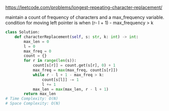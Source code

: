 https://leetcode.com/problems/longest-repeating-character-replacement/

maintain a count of frequency of characters and a max_frequency variable. condition for moving left pointer is when (r- l + 1) - max_frequency > k
```python
class Solution:
    def characterReplacement(self, s: str, k: int) -> int:
        max_len = 0
        l = 0
        max_freq = 0
        count = {}
        for r in range(len(s)):
            count[s[r]] = count.get(s[r], 0) + 1
            max_freq = max(max_freq, count[s[r]])
            while r - l + 1 - max_freq > k:
                count[s[l]] -= 1
                l += 1
            max_len = max(max_len, r - l + 1)
        return max_len
# Time Complexity: O(N)
# Space Complexity: O(N)
```

